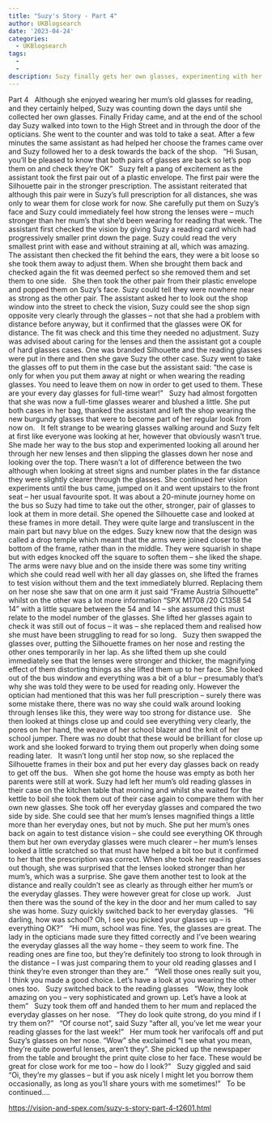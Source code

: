 ```yaml
---
title: "Suzy's Story - Part 4"
author: UKBlogsearch
date: '2023-04-24'
categories:
  - UKBlogsearch
tags:
  - 
  - 
description: Suzy finally gets her own glasses, experimenting with her new vision and embracing her new look.
---
```

Part 4
 
Although she enjoyed wearing her mum’s old glasses for reading, and they certainly helped, Suzy was counting down the days until she collected her own glasses. Finally Friday came, and at the end of the school day Suzy walked into town to the High Street and in through the door of the opticians. She went to the counter and was told to take a seat. After a few minutes the same assistant as had helped her choose the frames came over and Suzy followed her to a desk towards the back of the shop.
 
“Hi Susan, you’ll be pleased to know that both pairs of glasses are back so let’s pop them on and check they’re OK”
 
Suzy felt a pang of excitement as the assistant took the first pair out of a plastic envelope. The first pair were the Silhouette pair in the stronger prescription. The assistant reiterated that although this pair were in Suzy’s full prescription for all distances, she was only to wear them for close work for now. She carefully put them on Suzy’s face and Suzy could immediately feel how strong the lenses were – much stronger than her mum’s that she’d been wearing for reading that week. The assistant first checked the vision by giving Suzy a reading card which had progressively smaller print down the page. Suzy could read the very smallest print with ease and without straining at all, which was amazing. The assistant then checked the fit behind the ears, they were a bit loose so she took them away to adjust them. When she brought them back and checked again the fit was deemed perfect so she removed them and set them to one side.
 
She then took the other pair from their plastic envelope and popped them on Suzy’s face. Suzy could tell they were nowhere near as strong as the other pair. The assistant asked her to look out the shop window into the street to check the vision, Suzy could see the shop sign opposite very clearly through the glasses – not that she had a problem with distance before anyway, but it confirmed that the glasses were OK for distance. The fit was check and this time they needed no adjustment. Suzy was advised about caring for the lenses and then the assistant got a couple of hard glasses cases. One was branded Silhouette and the reading glasses were put in there and then she gave Suzy the other case. Suzy went to take the glasses off to put them in the case but the assistant said: “the case is only for when you put them away at night or when wearing the reading glasses. You need to leave them on now in order to get used to them. These are your every day glasses for full-time wear!”
 
Suzy had almost forgotten that she was now a full-time glasses wearer and blushed a little. She put both cases in her bag, thanked the assistant and left the shop wearing the new burgundy glasses that were to become part of her regular look from now on.
 
It felt strange to be wearing glasses walking around and Suzy felt at first like everyone was looking at her, however that obviously wasn’t true. She made her way to the bus stop and experimented looking all around her through her new lenses and then slipping the glasses down her nose and looking over the top. There wasn’t a lot of difference between the two although when looking at street signs and number plates in the far distance they were slightly clearer through the glasses. She continued her vision experiments until the bus came, jumped on it and went upstairs to the front seat – her usual favourite spot. It was about a 20-minute journey home on the bus so Suzy had time to take out the other, stronger, pair of glasses to look at them in more detail. She opened the Silhouette case and looked at these frames in more detail. They were quite large and transluscent in the main part but navy blue on the edges. Suzy knew now that the design was called a drop temple which meant that the arms were joined closer to the bottom of the frame, rather than in the middle. They were squarish in shape but with edges knocked off the square to soften them – she liked the shape. The arms were navy blue and on the inside there was some tiny writing which she could read well with her all day glasses on, she lifted the frames to test vision without them and the text immediately blurred. Replacing them on her nose she saw that on one arm it just said “Frame Austria Silhouette” whilst on the other was a lot more information “SPX M1708 /20 C1358 54 14” with a little square between the 54 and 14 – she assumed this must relate to the model number of the glasses. She lifted her glasses again to check it was still out of focus – it was – she replaced them and realised how she must have been struggling to read for so long.
 
Suzy then swapped the glasses over, putting the Silhouette frames on her nose and resting the other ones temporarily in her lap. As she lifted them up she could immediately see that the lenses were stronger and thicker, the magnifying effect of them distorting things as she lifted them up to her face. She looked out of the bus window and everything was a bit of a blur – presumably that’s why she was told they were to be used for reading only. However the optician had mentioned that this was her full prescription – surely there was some mistake there, there was no way she could walk around looking through lenses like this, they were way too strong for distance use.
 
She then looked at things close up and could see everything very clearly, the pores on her hand, the weave of her school blazer and the knit of her school jumper. There was no doubt that these would be brilliant for close up work and she looked forward to trying them out properly when doing some reading later.
 
It wasn’t long until her stop now, so she replaced the Silhouette frames in their box and put her every day glasses back on ready to get off the bus.
 
When she got home the house was empty as both her parents were still at work. Suzy had left her mum’s old reading glasses in their case on the kitchen table that morning and whilst she waited for the kettle to boil she took them out of their case again to compare them with her own new glasses. She took off her everyday glasses and compared the two side by side. She could see that her mum’s lenses magnified things a little more than her everyday ones, but not by much. She put her mum’s ones back on again to test distance vision – she could see everything OK through them but her own everyday glasses were much clearer – her mum’s lenses looked a little scratched so that must have helped a bit too but it confirmed to her that the prescription was correct. When she took her reading glasses out though, she was surprised that the lenses looked stronger than her mum’s, which was a surprise. She gave them another test to look at the distance and really couldn’t see as clearly as through either her mum’s or the everyday glasses. They were however great for close up work.
 
Just then there was the sound of the key in the door and her mum called to say she was home. Suzy quickly switched back to her everyday glasses.
 
“Hi darling, how was school? Oh, I see you picked your glasses up – is everything OK?”
 
“Hi mum, school was fine. Yes, the glasses are great. The lady in the opticians made sure they fitted correctly and I’ve been wearing the everyday glasses all the way home – they seem to work fine. The reading ones are fine too, but they’re definitely too strong to look through in the distance – I was just comparing them to your old reading glasses and I think they’re even stronger than they are.”
 
“Well those ones really suit you, I think you made a good choice. Let’s have a look at you wearing the other ones too.
 
Suzy switched back to the reading glasses
 
“Wow, they look amazing on you – very sophisticated and grown up. Let’s have a look at them”
 
Suzy took them off and handed them to her mum and replaced the everyday glasses on her nose.
 
“They do look quite strong, do you mind if I try them on?”
 
“Of course not”, said Suzy “after all, you’ve let me wear your reading glasses for the last week!”
 
Her mum took her varifocals off and put Suzy’s glasses on her nose. “Wow” she exclaimed “I see what you mean, they’re quite powerful lenses, aren’t they”. She picked up the newspaper from the table and brought the print quite close to her face. These would be great for close work for me too – how do I look?”
 
Suzy giggled and said “Oi, they’re my glasses – but if you ask nicely I might let you borrow them occasionally, as long as you’ll share yours with me sometimes!”
 
To be continued….

https://vision-and-spex.com/suzy-s-story-part-4-t2601.html